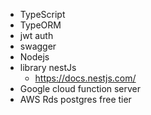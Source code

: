 - TypeScript
- TypeORM
- jwt auth
- swagger 
- Nodejs
- library nestJs
  - https://docs.nestjs.com/
- Google cloud function server
- AWS Rds postgres free tier